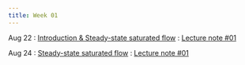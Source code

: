 ```yaml
---
title: Week 01
---
```


Aug 22
: [Introduction & Steady-state saturated flow](https://guoporousmedialab.github.io/HWRS505-405-2023Fall/lecture/)
  : [Lecture note #01](../assets/lecture_slides/Lecture_1_(8-22-2023).pdf)

Aug 24
: [Steady-state saturated flow](https://guoporousmedialab.github.io/HWRS505-405-2023Fall/lecture/)
  : [Lecture note #01](https://d2l.arizona.edu/d2l/le/content/1348156/Home)
